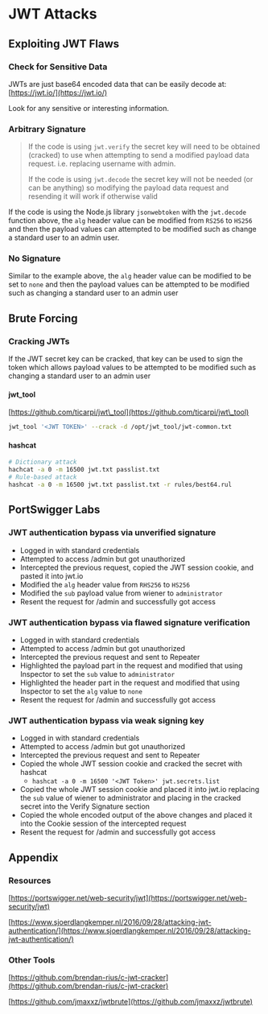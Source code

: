 # JWT Attacks

## Exploiting JWT Flaws

### Check for Sensitive Data

JWTs are just base64 encoded data that can be easily decode at: [https://jwt.io/](https://jwt.io/)

Look for any sensitive or interesting information.

### Arbitrary Signature

> If the code is using `jwt.verify` the secret key will need to be obtained (cracked) to use when attempting to send a modified payload data request. i.e. replacing username with admin.
>
> If the code is using `jwt.decode` the secret key will not be needed (or can be anything) so modifying the payload data request and resending it will work if otherwise valid

If the code is using the Node.js library `jsonwebtoken` with the `jwt.decode` function above, the `alg` header value can be modified from `RS256` to `HS256` and then the payload values can attempted to be modified such as change a standard user to an admin user.

### No Signature

Similar to the example above, the `alg` header value can be modified to be set to `none` and then the payload values can be attempted to be modified such as changing a standard user to an admin user

## Brute Forcing

### Cracking JWTs

If the JWT secret key can be cracked, that key can be used to sign the token which allows payload values to be attempted to be modified such as changing a standard user to an admin user

#### jwt\_tool

[https://github.com/ticarpi/jwt\_tool](https://github.com/ticarpi/jwt\_tool)

```bash
jwt_tool '<JWT TOKEN>' --crack -d /opt/jwt_tool/jwt-common.txt
```

#### hashcat

```bash
# Dictionary attack
hachcat -a 0 -m 16500 jwt.txt passlist.txt
# Rule-based attack
hashcat -a 0 -m 16500 jwt.txt passlist.txt -r rules/best64.rul
```

## PortSwigger Labs

### JWT authentication bypass via unverified signature

* Logged in with standard credentials
* Attempted to access /admin but got unauthorized
* Intercepted the previous request, copied the JWT session cookie, and pasted it into jwt.io
* Modified the `alg` header value from `RHS256` to `HS256`
* Modified the `sub` payload value from wiener to `administrator`
* Resent the request for /admin and successfully got access

### JWT authentication bypass via flawed signature verification

* Logged in with standard credentials
* Attempted to access /admin but got unauthorized
* Intercepted the previous request and sent to Repeater
* Highlighted the payload part in the request and modified that using Inspector to set the `sub` value to `administrator`
* Highlighted the header part in the request and modified that using Inspector to set the `alg` value to `none`
* Resent the request for /admin and successfully got access

### JWT authentication bypass via weak signing key

* Logged in with standard credentials
* Attempted to access /admin but got unauthorized
* Intercepted the previous request and sent to Repeater
* Copied the whole JWT session cookie and cracked the secret with hashcat
  * `hashcat -a 0 -m 16500 '<JWT Token>' jwt.secrets.list`
* Copied the whole JWT session cookie and placed it into jwt.io replacing the `sub` value of wiener to administrator and placing in the cracked secret into the Verify Signature section
* Copied the whole encoded output of the above changes and placed it into the Cookie session of the intercepted request
* Resent the request for /admin and successfully got access

## Appendix

### Resources

[https://portswigger.net/web-security/jwt](https://portswigger.net/web-security/jwt)

[https://www.sjoerdlangkemper.nl/2016/09/28/attacking-jwt-authentication/](https://www.sjoerdlangkemper.nl/2016/09/28/attacking-jwt-authentication/)

### Other Tools

[https://github.com/brendan-rius/c-jwt-cracker](https://github.com/brendan-rius/c-jwt-cracker)

[https://github.com/jmaxxz/jwtbrute](https://github.com/jmaxxz/jwtbrute)
